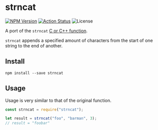 # strncat

[![NPM Version](https://img.shields.io/npm/v/strncat)](https://www.npmjs.com/package/strncat)
[![Action Status](https://github.com/itsbasvandam/strncat/actions/workflows/npm-publish.yml/badge.svg)](https://github.com/ItsBasvanDam/strncat/actions/workflows/npm-publish.yml)
![License](https://img.shields.io/npm/l/strncat)

A port of the `strncat` [C or C++ function](https://en.cppreference.com/w/cpp/string/byte/strncat).

`strncat` appends a specified amount of characters from the start of one string to the end of another.

## Install
```
npm install --save strncat
```

## Usage
Usage is very similar to that of the original function.

```javascript
const strncat = require("strncat");

let result = strncat("foo", "barman", 3);
// result = "foobar"
```
